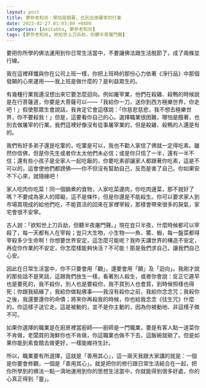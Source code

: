```yaml
---
layout: post
title: 夢參老和尚：哪怕是餓著，也別去做屠宰的行業
date: 2023-02-27 01:03:00 +0800
categories: [Amitabha, 夢參老和尚]
tags: [夢參老和尚, 欲知世上刀兵劫，但聽半夜屠門聲]
---
```


要把你所學的佛法運用到你日常生活當中，不要讓佛法跟生活脫節了，成了兩條並行線。

我在這裡拜懺與你在公司上班一樣，你把上班時的那份心力依著《淨行品》中那個發願的心來運用——我上班是做什麼的？是利益眾生的。

有幾種行業我還沒想出來它要怎麼迴向。例如屠宰業，他們在殺雞、殺鴨的時候說是在行菩薩道，你要是大菩薩可以——「我給你一刀，送你到西方極樂世界，你走吧！」假使那眾生會說話，我肯定它會這樣說：「你慈悲慈悲，我不想去極樂世界，你不要殺我！」但是，這要看你自己的心。選擇職業很困難，哪怕是餓著，也別去做屠宰的行業。我們這裡好像沒有從事屠宰業的，但是殺雞、殺鴨的人還是有的。

我們有好多弟子還是吃葷的，吃葷是可以，我也不勸人家信了佛就一定得吃素。雖然你信佛，但是你先生或者你太太他們未必信；或是你只信了一半，還有一半不信；還有些小孩子是全家人一起吃飯的，你要吃素卻讓家人都跟著你吃素，這是不可以的，這會使他們都謗佛——你不但沒有幫助自己，反而是害了自己。你如果安不下心來，就隨緣吧！

家人吃肉你吃菜！同一個鍋煮的食物，人家吃菜邊肉，你吃肉邊菜，那不就好了嗎？不要成為家人的障礙，這不是條件，但是你還是不能殺生。你可以要求家人到市場買現成的給他們吃，不能買活的回來在家裡宰殺，那樣會帶來很多的戾氣，家宅會很不安寧。

古人說：「欲知世上刀兵劫，但聽半夜屠門聲。」現在豈只半夜，什麼時候都可以宰殺了，每一天都有人在宰殺；豈只大生物，小生物——魚、鱉、蝦，每一盤菜都得宰殺多少生命啊！你想要世界安定，這怎麼可能呢？我昨天講世界的構造不安定，再從你作業的不安定，你怎麼樣能夠快活？不可能！那是我們求自己，讓我們自己心安。

因此在日常生活當中，你不只要會用「觀」，還要會用「願」及「迴向」。我剛才說的那些話不是笑話，這跟我們放生一樣，看著別人殺生，或者你會說：反正它遲早也是要死的，我不殺你，別人也是要殺你，我不買別人也會買，到時候照樣也得死；你跟我結緣了，我給你做點佛事——我沒有殺你之前，我給你念念咒；我殺你之後，我還要還你的命債；將來你再殺我的時候，你也給我念念《往生咒》什麼的。你這樣子送它走。這是被動的，並不是你主動的，因為你被動地、非這樣子做不可。

如果你選擇的職業是在廚房裡當廚師——廚師是一門職業，要是有客人點一道菜你不肯做，老闆買的海鮮你也不肯做，你這職業也做不下去，這飯碗就砸了。但是如果你能到素食館去做更好，一樣能維持生計。

所以，職業要有所選擇，這就是「善用其心」，這一兩天我跟大家講的就是：一個是你要會修觀，一個是「善用其心」。就是把你的修行跟日常生活結合在一起，把你所學到的佛法一點一滴地運用到你的思想生活當中，你就能得到很多好處，你的心真正得到「靈」。
